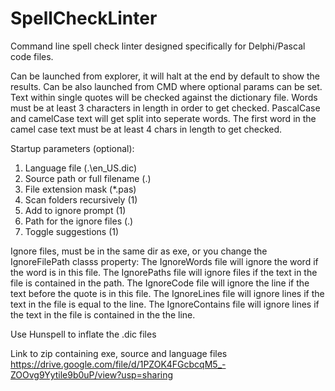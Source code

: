 # SpellCheckLinter
Command line spell check linter designed specifically for Delphi/Pascal code files.

Can be launched from explorer, it will halt at the end by default to show the results.
Can be also launched from CMD where optional params can be set.
Text within single quotes will be checked against the dictionary file.
Words must be at least 3 characters in length in order to get checked.
PascalCase and camelCase text will get split into seperate words.
The first word in the camel case text must be at least 4 chars in length to get checked.

Startup parameters (optional):
1) Language file (.\en_US.dic)
2) Source path or full filename (.\)
3) File extension mask (*.pas)
4) Scan folders recursively (1)
5) Add to ignore prompt (1)
6) Path for the ignore files (.\)
7) Toggle suggestions (1)

Ignore files, must be in the same dir as exe, or you change the IgnoreFilePath classs property:
The IgnoreWords file will ignore the word if the word is in this file.
The IgnorePaths file will ignore files if the text in the file is contained in the path.
The IgnoreCode file will ignore the line if the text before the quote is in this file.
The IgnoreLines file will ignore lines if the text in the file is equal to the line.
The IgnoreContains file will ignore lines if the text in the file is contained in the the line.

Use Hunspell to inflate the .dic files

Link to zip containing exe, source and language files
https://drive.google.com/file/d/1PZOK4FGcbcqM5_-ZOOvg9Yytile9b0uP/view?usp=sharing

